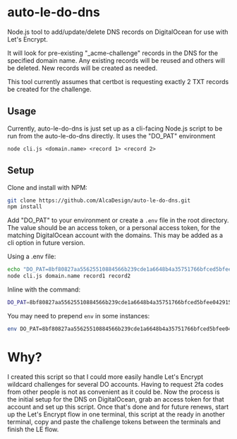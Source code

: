 # auto-le-do-dns

Node.js tool to add/update/delete DNS records on DigitalOcean for use with Let's
Encrypt.

It will look for pre-existing "\_acme-challenge" records in the DNS for the
specified domain name. Any existing records will be reused and others will be
deleted. New records will be created as needed.

This tool currently assumes that certbot is requesting exactly 2 TXT records be
created for the challenge.

## Usage

Currently, auto-le-do-dns is just set up as a cli-facing Node.js script to be run
from the auto-le-do-dns directly. It uses the "DO_PAT" environment

```
node cli.js <domain.name> <record 1> <record 2>
```

## Setup

Clone and install with NPM:

```bash
git clone https://github.com/AlcaDesign/auto-le-do-dns.git
npm install
```

Add "DO_PAT" to your environment or create a `.env` file in the root directory.
The value should be an access token, or a personal access token, for the
matching DigitalOcean account with the domains. This may be added as a cli
option in future version.

Using a .env file:

```bash
echo "DO_PAT=8bf80827aa55625510884566b239cde1a6648b4a35751766bfced5bfee042915" > .env
node cli.js domain.name record1 record2
```

Inline with the command:

```bash
DO_PAT=8bf80827aa55625510884566b239cde1a6648b4a35751766bfced5bfee042915 node cli.js domain.name record1 record2
```

You may need to prepend `env` in some instances:

```bash
env DO_PAT=8bf80827aa55625510884566b239cde1a6648b4a35751766bfced5bfee042915 node cli.js domain.name record1 record2
```

# Why?

I created this script so that I could more easily handle Let's Encrypt wildcard
challenges for several DO accounts. Having to request 2fa codes from other
people is not as convenient as it could be. Now the process is the initial setup
for the DNS on DigitalOcean, grab an access token for that account and set up
this script. Once that's done and for future renews, start up the Let's Encrypt
flow in one terminal, this script at the ready in another terminal, copy and
paste the challenge tokens between the terminals and finish the LE flow.
